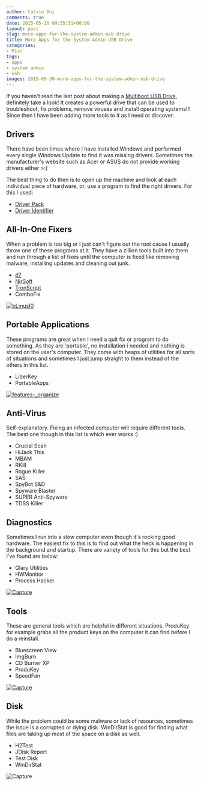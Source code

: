 ```yaml
---
author: Calvin Bui
comments: true
date: 2015-05-30 09:55:51+00:00
layout: post
slug: more-apps-for-the-system-admin-usb-drive
title: More Apps for the System Admin USB Drive
categories:
- Misc
tags:
- apps
- system admin
- usb
images: 2015-05-30-more-apps-for-the-system-admin-usb-drive
---
```


If you haven't read the last post about making a [Multiboot USB Drive](https://calvin.me/make-a-multiboot-usb-drive/), definitely take a look! It creates a powerful drive that can be used to troubleshoot, fix problems, remove viruses and install operating systems!!! Since then I have been adding more tools to it as I need or discover.

<!-- more -->

## Drivers

There have been times where I have installed Windows and performed every single Windows Update to find it was missing drivers. Sometimes the manufacturer's website such as Acer or ASUS do not provide working drivers either >:(

The best thing to do then is to open up the machine and look at each individual piece of hardware, or, use a program to find the right drivers. For this I used:

* [Driver Pack](http://drp.su/)
* [Driver Identifier](http://www.driveridentifier.com/)

## All-In-One Fixers

When a problem is too big or I just can't figure out the root cause I usually throw one of these programs at it. They have a zillion tools built into them and run through a list of fixes until the computer is fixed like removing malware, installing updates and cleaning out junk.

* [d7](https://www.foolishit.com/d7/)
* [NirSoft](http://www.nirsoft.net/)
* [TronScript](https://www.reddit.com/r/TronScript/)
* ComboFix

[![bLmusI0](/images/{{page.images}}/blmusi0.png)](/images/{{page.images}}/blmusi0.png)

## Portable Applications

These programs are great when I need a quit fix or program to do something. As they are 'portable', no installation i needed and nothing is stored on the user's computer. They come with heaps of utilities for all sorts of situations and sometimes I just jump straight to them instead of the others in this list.

* LiberKey
* PortableApps

[![_features_-_organize](/images/{{page.images}}/features_-_organize.png)](/images/{{page.images}}/features_-_organize.png)

## Anti-Virus

Self-explanatory. Fixing an infected computer will require different tools. The best one though in this list is which ever works :)

* Crucial Scan
* HiJack This
* MBAM
* RKill
* Rogue Killer
* SAS
* SpyBot S&D
* Spyware Blaster
* SUPER Anti-Spyware
* TDSS Killer

## Diagnostics

Sometimes I run into a slow computer even though it's rocking good hardware. The easiest fix to this is to find out what the heck is happening in the background and startup. There are variety of tools for this but the best I've found are below:

* Glary Utilities
* HWMonitor
* Process Hacker

[![Capture](/images/{{page.images}}/capture3.png)](/images/{{page.images}}/capture3.png)

## Tools

These are general tools which are helpful in different situations. ProduKey for example grabs all the product keys on the computer it can find before I do a reinstall.

* Bluescreen View
* ImgBurn
* CD Burner XP
* ProduKey
* SpeedFan

[![Capture](/images/{{page.images}}/capture2.png)](/images/{{page.images}}/capture2.png)

## Disk

While the problem could be some malware or lack of resources, sometimes the issue is a corrupted or dying disk. WinDirStat is good for finding what files are taking up most of the space on a disk as well.

* H2Test
* JDisk Report
* Test Disk
* WinDirStat

![Capture](/images/{{page.images}}/capture1.png)

